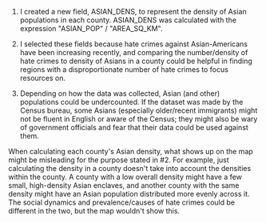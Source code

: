 1. I created a new field, ASIAN_DENS, to represent the density of Asian populations in each county. ASIAN_DENS was calculated with the expression "ASIAN_POP" / "AREA_SQ_KM". 

2. I selected these fields because hate crimes against Asian-Americans have been increasing recently, and comparing the number/density of hate crimes to density of Asians in a county could be helpful in finding regions with a disproportionate number of hate crimes to focus resources on. 

3. Depending on how the data was collected, Asian (and other) populations could be undercounted. If the dataset was made by the Census bureau, some Asians (especially older/recent immigrants) might not be fluent in English or aware of the Census; they might also be wary of government officials and fear that their data could be used against them. 

When calculating each county's Asian density, what shows up on the map might be misleading for the purpose stated in #2. For example, just calculating the density in a county doesn't take into account the densities within the county. A county with a low overall density might have a few small, high-density Asian enclaves, and another county with the same density might have an Asian population distributed more evenly across it. The social dynamics and prevalence/causes of hate crimes could be different in the two, but the map wouldn't show this. 

 